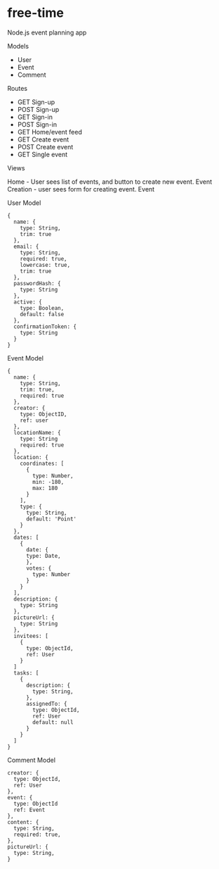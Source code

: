 # free-time
Node.js event planning app

Models

- User
- Event
- Comment

Routes

- GET Sign-up
- POST Sign-up
- GET Sign-in
- POST Sign-in
- GET Home/event feed
- GET Create event
- POST Create event
- GET Single event


Views

Home - User sees list of events, and button to create new event. Event Creation - user sees form for creating event. Event 

User Model
```
{
  name: {
    type: String,
    trim: true
  },
  email: {
    type: String,
    required: true,
    lowercase: true,
    trim: true
  },
  passwordHash: {
    type: String
  },
  active: {
    type: Boolean,
    default: false
  },
  confirmationToken: {
    type: String
  }
}
```

Event Model

```
{
  name: {
    type: String,
    trim: true,
    required: true
  },
  creator: {
    type: ObjectID,
    ref: user
  },
  locationName: {
    type: String
    required: true
  },
  location: {
    coordinates: [
      {
        type: Number,
        min: -180,
        max: 180
      }
    ],
    type: {
      type: String,
      default: 'Point'
    }
  },
  dates: [
    {
      date: {
      type: Date,
      },
      votes: {
        type: Number
      }
    }
  ],
  description: {
    type: String
  },
  pictureUrl: {
    type: String
  },
  invitees: [
    {
      type: ObjectId,
      ref: User
    }
  ]
  tasks: [
    {
      description: {
        type: String,
      },
      assignedTo: {
        type: ObjectId,
        ref: User
        default: null
      }
    }
  ]
}
```

Comment Model

```
creator: {
  type: ObjectId,
  ref: User
},
event: {
  type: ObjectId
  ref: Event
},
content: {
  type: String,
  required: true,
},
pictureUrl: {
  type: String,
}

```

